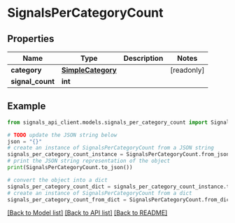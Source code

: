 # SignalsPerCategoryCount


## Properties

Name | Type | Description | Notes
------------ | ------------- | ------------- | -------------
**category** | [**SimpleCategory**](SimpleCategory.md) |  | [readonly] 
**signal_count** | **int** |  | 

## Example

```python
from signals_api_client.models.signals_per_category_count import SignalsPerCategoryCount

# TODO update the JSON string below
json = "{}"
# create an instance of SignalsPerCategoryCount from a JSON string
signals_per_category_count_instance = SignalsPerCategoryCount.from_json(json)
# print the JSON string representation of the object
print(SignalsPerCategoryCount.to_json())

# convert the object into a dict
signals_per_category_count_dict = signals_per_category_count_instance.to_dict()
# create an instance of SignalsPerCategoryCount from a dict
signals_per_category_count_from_dict = SignalsPerCategoryCount.from_dict(signals_per_category_count_dict)
```
[[Back to Model list]](../README.md#documentation-for-models) [[Back to API list]](../README.md#documentation-for-api-endpoints) [[Back to README]](../README.md)


